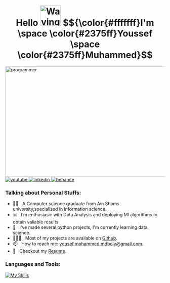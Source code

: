 <h1 align="center"> Hello <img src="https://raw.githubusercontent.com/Tarikul-Islam-Anik/Animated-Fluent-Emojis/master/Emojis/Hand%20gestures/Waving%20Hand.png" alt="Waving Hand" width="65" height="65" />
$${\color{#fffffff}I'm \space \color{#2375ff}Youssef \space \color{#2375ff}Muhammed}$$

</h1> 
<img align="right"  src="https://user-images.githubusercontent.com/74038190/225813708-98b745f2-7d22-48cf-9150-083f1b00d6c9.gif" alt="programmer" width="550" height="350"/></p>

<p>
 <a href="https://youtube.com/channel/UCRNRKsGgn-ok5iuNs3ljbMA" target="blank">
  <img src="https://img.shields.io/badge/Youtube-fa1122?style=for-the-badge&logo=youtube&logoColor=white" alt="youtube" />
 </a>
  
 <a href="https://www.linkedin.com/in/youssef-mohammed-b2a48a1b4" target="blank">
  <img src="https://img.shields.io/badge/LinkedIn-0077B5?style=for-the-badge&logo=linkedin&logoColor=white" alt="linkedin"/>
 </a>

 <a href="https://www.behance.net/yossefmohammed1" target="_blank">
  <img src="https://img.shields.io/badge/Behance-1155ff?style=for-the-badge&logo=behance&logoColor=white" alt="behance" />
 </a> 
 

</p>

### Talking about Personal Stuffs:

- 👨‍🎓 &nbsp; A Computer science graduate from Ain Shams university,specialized in information science.
- 📊 &nbsp; I’m enthusiasic with Data Analysis and deploying Ml algorithms to obtain valiable results
-  📱 &nbsp; I've made several python projects, I'm currently learning data science.
- 👨🏻‍💻 &nbsp; Most of my projects are available on [Github](https://github.com/Yossef-80).
- 📫 &nbsp; How to reach me: yousef.mohammed.mdboly@gmail.com.
- 📝 &nbsp; Checkout my [Resume](https://github.com/Yossef-80/Yossef-80/blob/main/Youssef_Muhammed.pdf).

### Languages and Tools:

[![My Skills](https://skillicons.dev/icons?i=java,kotlin,figma,androidstudio,cs,cpp,firebase,py,&theme=dark)](https://skillicons.dev)


